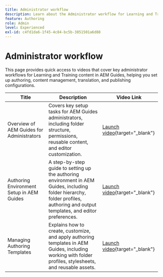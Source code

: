 ```yaml
---
title: Administrator workflow
description: Learn about the Administrator workflow for Learning and Training content in Experience Manager Guides.
feature: Authoring
role: Admin
level: Experienced
exl-id: c4fd1da6-1f45-4c84-bc5b-3851501a6d88
---
```

# Administrator workflow

This page provides quick access to videos that cover key administrator workflows for Learning and Training content in AEM Guides, helping you set up authoring, content management, translation, and publishing configurations.

| Title | Description | Video Link |
|-------|-------------|------------|
| Overview of AEM Guides for Administrators | Covers key setup tasks for AEM Guides administrators, including folder structure, permissions, reusable content, and editor customization. | [Launch video](https://video.tv.adobe.com/v/3469321){target="_blank"} |
| Authoring Environment Setup in AEM Guides | A step-by-step guide to setting up the authoring environment in AEM Guides, including folder hierarchy, folder profiles, authoring and output templates, and editor preferences. | [Launch video](https://video.tv.adobe.com/v/3469527/learning-content-aem-guides){target="_blank"} |
| Managing Authoring Templates | Explains how to create, customize, and apply authoring templates in AEM Guides, including working with folder profiles, stylesheets, and reusable assets. | [Launch video](https://video.tv.adobe.com/v/3469528/aem-guides-learning-content){target="_blank"} |
